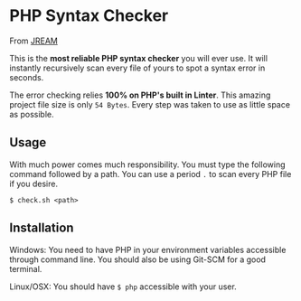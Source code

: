 # PHP Syntax Checker
From [JREAM](http://jream.com)

This is the **most reliable PHP syntax checker** you will ever use. It will instantly
recursively scan every file of yours to spot a syntax error in seconds.

The error checking relies **100% on PHP's built in Linter**.
This amazing project file size is only `54 Bytes`. Every step was taken to use as little
space as possible.

## Usage
With much power comes much responsibility. You must type the following command followed
by a path. You can use a period `.` to scan every PHP file if you desire.

    $ check.sh <path>

## Installation

Windows: You need to have PHP in your environment variables accessible through command line.
You should also be using Git-SCM for a good terminal.

Linux/OSX: You should have `$ php` accessible with your user.